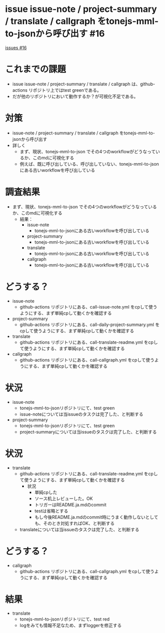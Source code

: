 # issue issue-note / project-summary / translate / callgraph をtonejs-mml-to-jsonから呼び出す #16
[issues #16](https://github.com/cat2151/github-actions/issues/16)

# これまでの課題
- issue issue-note / project-summary / translate / callgraph は、github-actions リポジトリ上ではtest greenである。
- だが他のリポジトリにおいて動作するか？が可視化不足である。

# 対策
- issue-note / project-summary / translate / callgraph をtonejs-mml-to-jsonから呼び出す
- 詳しく
    - まず、現状、tonejs-mml-to-json でその4つのworkflowがどうなっているか、このmdに可視化する
    - 例えば、既に呼び出している、呼び出していない、tonejs-mml-to-jsonにある古いworkflowを呼び出している

# 調査結果
- まず、現状、tonejs-mml-to-json でその4つのworkflowがどうなっているか、このmdに可視化する
    - 結果：
        - issue-note
            - tonejs-mml-to-jsonにある古いworkflowを呼び出している
        - project-summary
            - tonejs-mml-to-jsonにある古いworkflowを呼び出している
        - translate
            - tonejs-mml-to-jsonにある古いworkflowを呼び出している
        - callgraph
            - tonejs-mml-to-jsonにある古いworkflowを呼び出している

# どうする？
- issue-note
    - github-actions リポジトリにある、call-issue-note.yml をcpして使うようにする、まず単純cpして動くかを確認する
- project-summary
    - github-actions リポジトリにある、call-daily-project-summary.yml をcpして使うようにする、まず単純cpして動くかを確認する
- translate
    - github-actions リポジトリにある、call-translate-readme.yml をcpして使うようにする、まず単純cpして動くかを確認する
- callgraph
    - github-actions リポジトリにある、call-callgraph.yml をcpして使うようにする、まず単純cpして動くかを確認する

# 状況
- issue-note
    - tonejs-mml-to-jsonリポジトリにて、test green
    - issue-noteについては当issueのタスクは完了した、と判断する
- project-summary
    - tonejs-mml-to-jsonリポジトリにて、test green
    - project-summaryについては当issueのタスクは完了した、と判断する

# 状況
- translate
    - github-actions リポジトリにある、call-translate-readme.yml をcpして使うようにする、まず単純cpして動くかを確認する
        - 状況
            - 単純cpした
            - ソース机上レビューした。OK
            - トリガーはREADME.ja.mdのcommit
            - testは省略とする
            - もし今後README.ja.mdのcommit時にうまく動作しないとしても、そのとき対処すればOK、と判断する
    - translateについては当issueのタスクは完了した、と判断する

# どうする？
- callgraph
    - github-actions リポジトリにある、call-callgraph.yml をcpして使うようにする、まず単純cpして動くかを確認する

# 結果
- translate
    - tonejs-mml-to-jsonリポジトリにて、test red
    - logをみても情報不足なため、まずloggerを修正する

